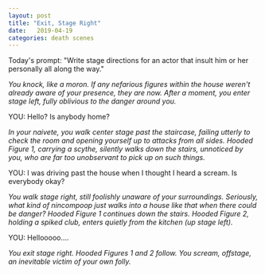 ```yaml
---
layout: post
title: "Exit, Stage Right"
date:   2019-04-19
categories: death scenes
---
```

Today's prompt: "Write stage directions for an actor that insult him or her personally all along the way."

*You knock, like a moron. If any nefarious figures within the house weren't already aware of your presence, they are now. After a moment, you enter stage left, fully oblivious to the danger around you.*

YOU: Hello? Is anybody home?

*In your naivete, you walk center stage past the staircase, failing utterly to check the room and opening yourself up to attacks from all sides. Hooded Figure 1, carrying a scythe, silently walks down the stairs, unnoticed by you, who are far too unobservant to pick up on such things.*

YOU: I was driving past the house when I thought I heard a scream. Is everybody okay?

*You walk stage right, still foolishly unaware of your surroundings. Seriously, what kind of nincompoop just walks into a house like that when there could be danger? Hooded Figure 1 continues down the stairs. Hooded Figure 2, holding a spiked club, enters quietly from the kitchen (up stage left).*

YOU: Hellooooo....

*You exit stage right. Hooded Figures 1 and 2 follow. You scream, offstage, an inevitable victim of your own folly.*
